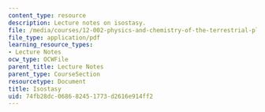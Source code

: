 ```yaml
---
content_type: resource
description: Lecture notes on isostasy.
file: /media/courses/12-002-physics-and-chemistry-of-the-terrestrial-planets-fall-2008/74fb28dc068682451773d2616e914ff2_MIT12_002f08_lec26.pdf
file_type: application/pdf
learning_resource_types:
- Lecture Notes
ocw_type: OCWFile
parent_title: Lecture Notes
parent_type: CourseSection
resourcetype: Document
title: Isostasy
uid: 74fb28dc-0686-8245-1773-d2616e914ff2
---
```

